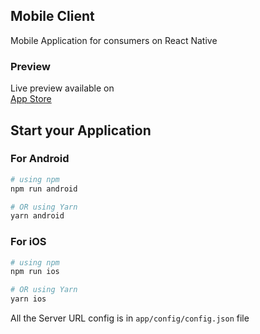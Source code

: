## Mobile Client
Mobile Application for consumers on React Native

### Preview
Live preview available on <br>
[App Store](https://apps.apple.com/in/app/scene-app/id6504367340)

## Start your Application
### For Android

```bash
# using npm
npm run android

# OR using Yarn
yarn android
```

### For iOS

```bash
# using npm
npm run ios

# OR using Yarn
yarn ios
```

All the Server URL config is in ```app/config/config.json``` file


